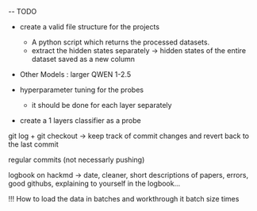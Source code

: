 -- TODO 

- create a valid file structure for the projects
    - A python script which returns the processed datasets. 
    - extract the hidden states separately -> hidden states of the entire dataset saved as a new column 

- Other Models : larger QWEN 1-2.5

- hyperparameter tuning for the probes 
    - it should be done for each layer separately 

- create a 1 layers classifier as a probe 

git log + git checkout -> keep track of commit changes and revert back to the last commit 

regular commits (not necessarly pushing)

 
logbook on hackmd -> date, cleaner, short descriptions of papers, errors, good githubs, explaining to yourself in the logbook... 






!!! How to load the data in batches and workthrough it batch size times 